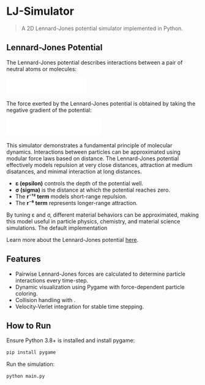# LJ-Simulator
>A 2D Lennard-Jones potential simulator implemented in Python.

## Lennard-Jones Potential
The Lennard-Jones potential describes interactions between a pair of neutral atoms or molecules:

![Lennard-Jones Potential](lj_potential.png)

The force exerted by the Lennard-Jones potential is obtained by taking the negative gradient of the potential:

![Lennard-Jones Force](lj_force.png)

This simulator demonstrates a fundamental principle of molecular dynamics. Interactions between particles can be approximated using modular force laws based on distance. The Lennard-Jones potential effectively models repulsion at very close distances, attraction at medium disatances, and minimal interaction at long distances.

* **ε (epsilon)** controls the depth of the potential well.
* **σ (sigma)** is the distance at which the potential reaches zero.
* The **r⁻¹² term** models short-range repulsion.
* The **r⁻⁶ term** represents longer-range attraction.

By tuning ε and σ, different material behaviors can be approximated, making this model useful in particle physics, chemistry, and material science simulations. The default implementation 

Learn more about the Lennard-Jones potential [here](https://en.wikipedia.org/wiki/Lennard-Jones_potential).

## Features

* Pairwise Lennard-Jones forces are calculated to determine particle interactions every time-step.
* Dynamic visualization using Pygame with force-dependent particle coloring.
* Collision handling with .
* Velocity-Verlet integration for stable time stepping.

## How to Run
Ensure Python 3.8+ is installed and install pygame:
```bash
pip install pygame
```

Run the simulation:
```bash
python main.py
```
